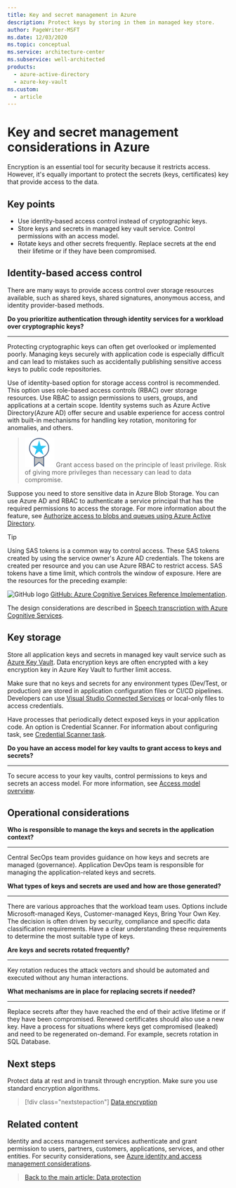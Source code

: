 ```yaml
---
title: Key and secret management in Azure
description: Protect keys by storing in them in managed key store.
author: PageWriter-MSFT
ms.date: 12/03/2020
ms.topic: conceptual
ms.service: architecture-center
ms.subservice: well-architected
products:
  - azure-active-directory
  - azure-key-vault
ms.custom:
  - article
---
```


# Key and secret management considerations in Azure

Encryption is an essential tool for security because it restricts access. However, it's equally important to protect the secrets (keys, certificates) key that provide access to the data. 

## Key points
- Use identity-based access control instead of cryptographic keys.
- Store keys and secrets in managed key vault service. Control permissions with an access model.
- Rotate keys and other secrets frequently. Replace secrets at the end their lifetime or if they have been compromised.

## Identity-based access control

There are many ways to provide access control over storage resources available, such as shared keys, shared signatures, anonymous access, and identity provider-based methods. 

**Do you prioritize authentication through identity services for a workload over cryptographic keys?**
***
Protecting cryptographic keys can often get overlooked or implemented poorly. Managing keys securely with application code is especially difficult and can lead to mistakes such as accidentally publishing sensitive access keys to public code repositories.

Use of identity-based option for storage access control is recommended. This option uses role-based access controls (RBAC) over storage resources. Use RBAC to assign permissions to users, groups, and applications at a certain scope. Identity systems such as Azure Active Directory(Azure AD) offer secure and usable experience for access control with built-in mechanisms for handling key rotation, monitoring for anomalies, and others.

> ![Task](../../_images/i-best-practices.svg) 
> Grant access based on the principle of least privilege. Risk of giving more privileges than necessary can lead to data compromise.

Suppose you need to store sensitive data in Azure Blob Storage. You can use Azure AD and RBAC to authenticate a service principal that has the required permissions to access the storage. For more information about the feature, see [Authorize access to blobs and queues using Azure Active Directory](/azure/storage/common/storage-auth-aad).

> [!TIP]
> Using SAS tokens is a common way to control access. These SAS tokens created by using the service owner's Azure AD credentials. The tokens are created per resource and you can use Azure RBAC to restrict access. SAS tokens have a time limit, which controls the window of exposure. 
> Here are the resources for the preceding example:
>
> ![GitHub logo](../../_images/github.svg) [GitHub: Azure Cognitive Services Reference Implementation](https://github.com/mspnp/cognitive-services-reference-implementation).
>
> The design considerations are described in [Speech transcription with Azure Cognitive Services](../../reference-architectures/ai/speech-ai-ingestion.yml).



## Key storage

Store all application keys and secrets in managed key vault service such as [Azure Key Vault](/azure/key-vault/general/overview). Data encryption keys are often encrypted with a key encryption key in Azure Key Vault to further limit access.

Make sure that no keys and secrets for any environment types (Dev/Test, or production) are stored in application configuration files or CI/CD pipelines. Developers can use [Visual Studio Connected Services](/azure/key-vault/general/vs-key-vault-add-connected-service) or local-only files to access credentials.

Have processes that periodically detect exposed keys in your application code. An option is Credential Scanner. For information about configuring task, see [Credential Scanner task](/azure/security/develop/security-code-analysis-customize#credential-scanner-task).

**Do you have an access model for key vaults to grant access to keys and secrets?**
***
To secure access to your key vaults, control permissions to keys and secrets an access model. For more information, see [Access model overview](/azure/key-vault/general/secure-your-key-vault#access-model-overview).


## Operational considerations

**Who is responsible to manage the keys and secrets in the application context?**
***

Central SecOps team provides guidance on how keys and secrets are managed (governance). Application DevOps team is responsible for managing the application-related keys and secrets.

**What types of keys and secrets are used and how are those generated?**
***
There are various approaches that the workload team uses. Options include Microsoft-managed Keys, Customer-managed Keys, Bring Your Own Key. The decision is often driven by security, compliance and specific data classification requirements. Have a clear understanding these requirements to determine the most suitable type of keys. 

**Are keys and secrets rotated frequently?**
***
Key rotation reduces the attack vectors and should be automated and executed without any human interactions.

**What mechanisms are in place for replacing secrets if needed?**
***
Replace secrets after they have reached the end of their active lifetime or if they have been compromised. Renewed certificates should also use a new key. Have a process for situations where keys get compromised (leaked) and need to be regenerated on-demand. For example, secrets rotation in SQL Database.


## Next steps
Protect data at rest and in transit through encryption. Make sure you use standard encryption algorithms. 

> [!div class="nextstepaction"]
> [Data encryption ](design-storage-encryption.md)


## Related content

Identity and access management services authenticate and grant permission to users, partners, customers, applications, services, and other entities. For security considerations, see [Azure identity and access management considerations](design-identity.md).

> [Back to the main article: Data protection](design-storage.md)